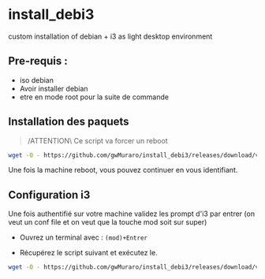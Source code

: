 # install_debi3
custom installation of debian + i3 as light desktop environment 

## Pre-requis : 

* iso debian 
* Avoir installer debian 
* etre en mode root pour la suite de commande 

## Installation des paquets 

> /ATTENTION\ Ce script va forcer un reboot 

```bash 
wget -O - https://github.com/gwMuraro/install_debi3/releases/download/v1.0/apt_install.sh | bash
```

Une fois la machine reboot, vous pouvez continuer en vous identifiant. 

## Configuration i3 

Une fois authentifié sur votre machine validez les prompt d'i3 par entrer (on veut un conf file et on veut que la touche mod soit sur super)

* Ouvrez un terminal avec : 
`(mod)+Entrer` 

* Récupérez le script suivant et exécutez le. 
```bash 
wget -O - https://github.com/gwMuraro/install_debi3/releases/download/v1.0/configuration_i3.sh | bash
```


